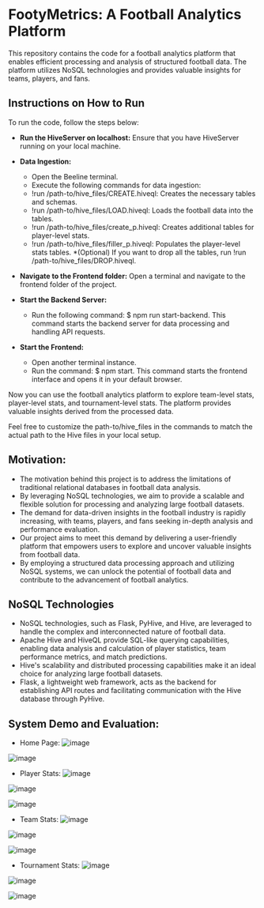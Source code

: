 # FootyMetrics: A Football Analytics Platform
This repository contains the code for a football analytics platform that enables efficient processing and analysis of structured football data. The platform utilizes NoSQL technologies and provides valuable insights for teams, players, and fans.

## Instructions on How to Run
To run the code, follow the steps below:

* **Run the HiveServer on localhost:** Ensure that you have HiveServer running on your local machine.

* **Data Ingestion:**
  * Open the Beeline terminal.
  * Execute the following commands for data ingestion:
  * !run /path-to/hive_files/CREATE.hiveql: Creates the necessary tables and schemas.
  * !run /path-to/hive_files/LOAD.hiveql: Loads the football data into the tables.
  * !run /path-to/hive_files/create_p.hiveql: Creates additional tables for player-level stats.
  * !run /path-to/hive_files/filler_p.hiveql: Populates the player-level stats tables.
  *(Optional) If you want to drop all the tables, run !run /path-to/hive_files/DROP.hiveql.

* **Navigate to the Frontend folder:** Open a terminal and navigate to the frontend folder of the project.

* **Start the Backend Server:**
  * Run the following command: $ npm run start-backend.
  This command starts the backend server for data processing and handling API requests.
* **Start the Frontend:** 
  * Open another terminal instance.
  * Run the command: $ npm start.
  This command starts the frontend interface and opens it in your default browser.
 
 Now you can use the football analytics platform to explore team-level stats, player-level stats, and tournament-level stats. The platform provides valuable insights derived from the processed data.

Feel free to customize the path-to/hive_files in the commands to match the actual path to the Hive files in your local setup.

## Motivation:
* The motivation behind this project is to address the limitations of traditional relational databases in football data analysis.
* By leveraging NoSQL technologies, we aim to provide a scalable and flexible solution for processing and analyzing large football datasets.
* The demand for data-driven insights in the football industry is rapidly increasing, with teams, players, and fans seeking in-depth analysis and performance evaluation.
* Our project aims to meet this demand by delivering a user-friendly platform that empowers users to explore and uncover valuable insights from football data.
* By employing a structured data processing approach and utilizing NoSQL systems, we can unlock the potential of football data and contribute to the advancement of football analytics.

## NoSQL Technologies
* NoSQL technologies, such as Flask, PyHive, and Hive, are leveraged to handle the complex and interconnected nature of football data.
* Apache Hive and HiveQL provide SQL-like querying capabilities, enabling data analysis and calculation of player statistics, team performance metrics, and match predictions.
* Hive's scalability and distributed processing capabilities make it an ideal choice for analyzing large football datasets.
* Flask, a lightweight web framework, acts as the backend for establishing API routes and facilitating communication with the Hive database through PyHive.

## System Demo and Evaluation:
* Home Page:
![image](https://github.com/jainavsanghvi10/Breaking-Down-the-Game-/assets/79016037/dc2490d0-6600-4075-9c9a-e6c6e30d9bfc)

![image](https://github.com/jainavsanghvi10/Breaking-Down-the-Game-/assets/79016037/b93f8fed-0dd5-4dd0-88de-3faa0ed41a3c)

* Player Stats:
![image](https://github.com/jainavsanghvi10/Breaking-Down-the-Game-/assets/79016037/297f0d48-8602-41c0-b3c3-8b07fc47c1aa)

![image](https://github.com/jainavsanghvi10/Breaking-Down-the-Game-/assets/79016037/fe6b2b04-abfb-4463-a6db-6ea3ac6e4456)

![image](https://github.com/jainavsanghvi10/Breaking-Down-the-Game-/assets/79016037/14fefe0d-f39e-4b8f-86af-fee5d6a71ca6)

* Team Stats:
![image](https://github.com/jainavsanghvi10/Breaking-Down-the-Game-/assets/79016037/fb173b48-d5c9-4c60-bb2c-852a9d326b63)

![image](https://github.com/jainavsanghvi10/Breaking-Down-the-Game-/assets/79016037/167c5994-280a-4c77-9cdb-11c3a502f47d)

![image](https://github.com/jainavsanghvi10/Breaking-Down-the-Game-/assets/79016037/054c8375-29d3-4a6e-995c-ce9e776e8822)

* Tournament Stats:
![image](https://github.com/jainavsanghvi10/Breaking-Down-the-Game-/assets/79016037/dd5d5474-34e8-40bd-9e71-e62b74841bdc)

![image](https://github.com/jainavsanghvi10/Breaking-Down-the-Game-/assets/79016037/5a6a9986-d5d1-4887-9d1c-fc04c03de74b)

![image](https://github.com/jainavsanghvi10/Breaking-Down-the-Game-/assets/79016037/6ac0b986-360a-4d42-a2ab-243a660111af)


